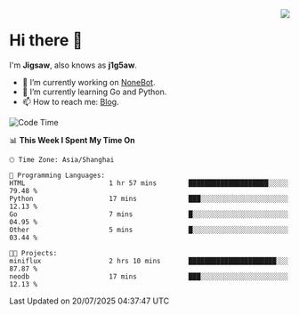 <a href="#">
  <img align="right" src="https://github-readme-stats.vercel.app/api?username=j1g5awi&count_private=true&show_icons=true&title_color=80070B&text_color=B3B3B3&bg_color=212121&icon_color=80070B" />
</a>

# Hi there 👋

I'm **Jigsaw**, also knows as **j1g5aw**.

- 🔭 I’m currently working on [NoneBot](https://github.com/nonebot).
- 🌱 I’m currently learning Go and Python.
- 📫 How to reach me: [Blog](https://blog.maddestroyer.xyz/).

<!--START_SECTION:waka-->
![Code Time](http://img.shields.io/badge/Code%20Time-1%2C889%20hrs%205%20mins-blue)

📊 **This Week I Spent My Time On** 

```text
🕑︎ Time Zone: Asia/Shanghai

💬 Programming Languages: 
HTML                     1 hr 57 mins        ████████████████████░░░░░   79.48 % 
Python                   17 mins             ███░░░░░░░░░░░░░░░░░░░░░░   12.13 % 
Go                       7 mins              █░░░░░░░░░░░░░░░░░░░░░░░░   04.95 % 
Other                    5 mins              █░░░░░░░░░░░░░░░░░░░░░░░░   03.44 % 

🐱‍💻 Projects: 
miniflux                 2 hrs 10 mins       ██████████████████████░░░   87.87 % 
neodb                    17 mins             ███░░░░░░░░░░░░░░░░░░░░░░   12.13 % 
```


 Last Updated on 20/07/2025 04:37:47 UTC
<!--END_SECTION:waka-->
